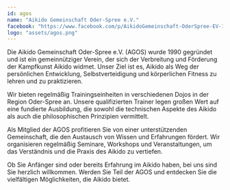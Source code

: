 ```yaml
---
id: agos
name: "Aikido Gemeinschaft Oder-Spree e.V."
facebook: "https://www.facebook.com/p/AikidoGemeinschaft-OderSpree-EV-100077997653469/"
logo: "assets/agos.png"
---
```

Die Aikido Gemeinschaft Oder-Spree e.V. (AGOS) wurde 1990 gegründet und ist ein gemeinnütziger Verein, der sich der Verbreitung und Förderung der Kampfkunst Aikido widmet. Unser Ziel ist es, Aikido als Weg der persönlichen Entwicklung, Selbstverteidigung und körperlichen Fitness zu lehren und zu praktizieren.

Wir bieten regelmäßig Trainingseinheiten in verschiedenen Dojos in der Region Oder-Spree an. Unsere qualifizierten Trainer legen großen Wert auf eine fundierte Ausbildung, die sowohl die technischen Aspekte des Aikido als auch die philosophischen Prinzipien vermittelt.

Als Mitglied der AGOS profitieren Sie von einer unterstützenden Gemeinschaft, die den Austausch von Wissen und Erfahrungen fördert. Wir organisieren regelmäßig Seminare, Workshops und Veranstaltungen, um das Verständnis und die Praxis des Aikido zu vertiefen.

Ob Sie Anfänger sind oder bereits Erfahrung im Aikido haben, bei uns sind Sie herzlich willkommen. Werden Sie Teil der AGOS und entdecken Sie die vielfältigen Möglichkeiten, die Aikido bietet.

